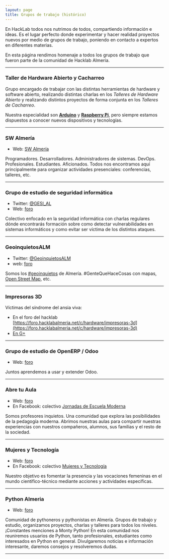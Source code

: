 ```yaml
---
layout: page
title: Grupos de trabajo (histórico)
---
```


En HackLab todos nos nutrimos de todos, compartiendo información e ideas. Es el lugar perfecto donde experimentar y hacer realidad proyectos nuevos por medio de grupos de trabajo, poniendo en contacto a expertos en diferentes materias.

En esta página rendimos homenaje a todos los grupos de trabajo que fueron parte de la comunidad de Hacklab Almería.

---

### Taller de Hardware Abierto y Cacharreo

Grupo encargado de trabajar con las distintas herramientas de hardware y software abierto, realizando distintas
charlas en los _Talleres de Hardware Abierto_ y realizando distintos proyectos de forma conjunta en los _Talleres de Cacharreo_.

Nuestra especialidad son **[Arduino][1]** y **[Raspberry Pi][2]**, pero siempre estamos dispuestos a conocer nuevos dispositivos y tecnologías.

---

### SW Almería

* Web: [SW Almería](https://foro.hacklabalmeria.net/c/sw-almeria)

Programadores. Desarrolladores. Administradores de sistemas. DevOps. Profesionales. Estudiantes. Aficionados. Todos nos encontramos aquí principalmente para organizar actividades presenciales: conferencias, talleres, etc.


---

### Grupo de estudio de seguridad informática

* Twitter: [@GESI_AL][4]
* Web: [foro](https://foro.hacklabalmeria.net/c/gesial)

Colectivo enfocado en la seguridad informática con charlas regulares dónde encontrarás formación sobre como
detectar vulnerabilidades en sistemas informáticos y como evitar ser víctima de los distintos ataques.

---

### GeoinquietosALM

* Twitter: [@GeoinquietosALM][6]
* web: [foro](https://foro.hacklabalmeria.net/c/geoinquietosalm)

Somos los [#geoinquietos](https://twitter.com/hashtag/geoinquietos?src=hash) de Almería. #GenteQueHaceCosas con mapas, [Open Street Map](https://www.openstreetmap.org/relation/348997#map=9/36.9323/-2.3840), etc.        



---

### Impresoras 3D

Víctimas del síndrome del ansia viva:

* En el foro del hacklab [https://foro.hacklabalmeria.net/c/hardware/impresoras-3d](https://foro.hacklabalmeria.net/c/hardware/impresoras-3d)
* [En G+](https://plus.google.com/communities/113744444592349758317)


---

### Grupo de estudio de OpenERP / Odoo

 * Web: [foro](https://foro.hacklabalmeria.net/c/odoo) 

Juntos aprendemos a usar y extender Odoo.

---

### Abre tu Aula

 * Web: [foro](https://foro.hacklabalmeria.net/c/abre-tu-aula)
 * En Facebook: colectivo [Jornadas de Escuela Moderna](https://www.facebook.com/groups/713373022026285/920740294622889/)

Somos profesores inquietos. Una comunidad que explora las posibilidades de la pedagogía moderna. Abrimos nuestras aulas para compartir nuestras experiencias con nuestros compañeros, alumnos, sus familias y el resto de la sociedad.

---

### Mujeres y Tecnología

* Web: [foro](https://foro.hacklabalmeria.net/c/mujerestec)
* En Facebook: colectivo [Mujeres y Tecnología](https://www.facebook.com/Mujeres-y-Tecnolog%C3%ADa-271117279901096/)

Nuestro objetivo es fomentar la presencia y las vocaciones femeninas en el mundo científico-técnico mediante acciones y actividades específicas.

---

### Python Almeria

* Web: [foro](https://foro.hacklabalmeria.net/c/sw-almeria/clubpython/48)

Comunidad de pythoneros y pythonistas en Almería. Grupos de trabajo y estudio, organizamos proyectos, charlas y talleres para todos los niveles. ¡Constantes menciones a Monty Python!
En esta comunidad nos reuniremos usuarios de Python, tanto profesionales, estudiantes como interesados en Python en general. Divulgaremos noticias e información interesante, daremos consejos y resolveremos dudas.

---


[1]: https://www.arduino.cc
[2]: https://www.raspberrypi.org
[3]: https://plus.google.com/u/0/communities/105420979515011141876
[4]: https://twitter.com/GESI_AL
[5]: https://www.aldato.es
[6]: https://twitter.com/GeoinquietosALM
